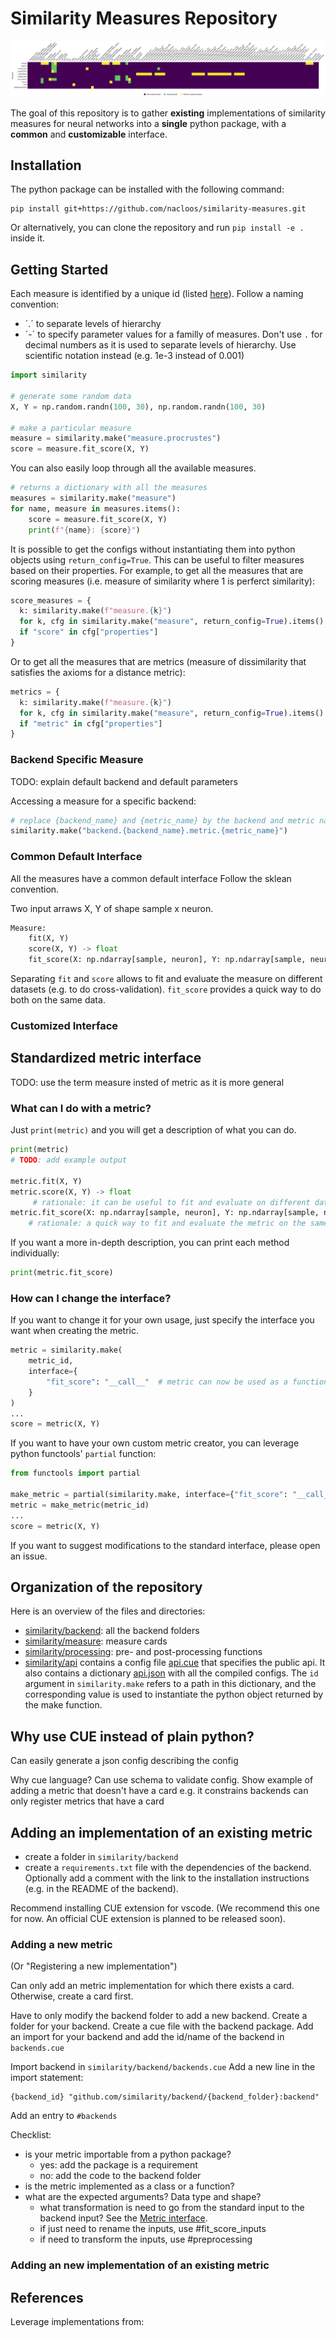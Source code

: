 # Similarity Measures Repository

<!-- ![Backend metrics](figures/backend_metrics.png) -->
![Backend metrics](https://github.com/nacloos/similarity-measures/blob/main/figures/backend_metrics.png)


The goal of this repository is to gather **existing**  implementations of similarity measures for neural networks into a **single** python package, with a **common** and **customizable** interface.


<!-- No measure is re-implemented here! Leverage only existing implementations. -->


## Installation
The python package can be installed with the following command:
```
pip install git+https://github.com/nacloos/similarity-measures.git
```
Or alternatively, you can clone the repository and run `pip install -e .` inside it.


## Getting Started
Each measure is identified by a unique id (listed [here](similarity/api/__init__.py)).
Follow a naming convention:
* ´.´ to separate levels of hierarchy
* ´-´ to specify parameter values for a familly of measures. Don't use `.` for decimal numbers as it is used to separate levels of hierarchy. Use scientific notation instead (e.g. 1e-3 instead of 0.001)



```python
import similarity

# generate some random data
X, Y = np.random.randn(100, 30), np.random.randn(100, 30)

# make a particular measure
measure = similarity.make("measure.procrustes")
score = measure.fit_score(X, Y)
```

You can also easily loop through all the available measures.
```python	
# returns a dictionary with all the measures
measures = similarity.make("measure")
for name, measure in measures.items():
    score = measure.fit_score(X, Y)
    print(f"{name}: {score}")
```

It is possible to get the configs without instantiating them into python objects using `return_config=True`. This can be useful to filter measures based on their properties. For example, to get all the measures that are scoring measures (i.e. measure of similarity where 1 is perferct similarity):
```python
score_measures = {
  k: similarity.make(f"measure.{k}")
  for k, cfg in similarity.make("measure", return_config=True).items()
  if "score" in cfg["properties"]
}
```
Or to get all the measures that are metrics (measure of dissimilarity that satisfies the axioms for a distance metric):
```python
metrics = {
  k: similarity.make(f"measure.{k}")
  for k, cfg in similarity.make("measure", return_config=True).items()
  if "metric" in cfg["properties"]
}
```



### Backend Specific Measure
TODO: explain default backend and default parameters


Accessing a measure for a specific backend:
```python
# replace {backend_name} and {metric_name} by the backend and metric names
similarity.make("backend.{backend_name}.metric.{metric_name}")
```


### Common Default Interface
All the measures have a common default interface
Follow the sklean convention.

Two input arraws X, Y of shape sample x neuron.

```python
Measure:
    fit(X, Y)
    score(X, Y) -> float
    fit_score(X: np.ndarray[sample, neuron], Y: np.ndarray[sample, neuron]) -> float

```
Separating `fit` and `score` allows to fit and evaluate the measure on different datasets (e.g. to do cross-validation). `fit_score` provides a quick way to do both on the same data.


### Customized Interface



## Standardized metric interface
TODO: use the term measure insted of metric as it is more general


### What can I do with a metric?
Just `print(metric)` and you will get a description of what you can do.

```python
print(metric)
# TODO: add example output

metric.fit(X, Y)
metric.score(X, Y) -> float
     # rationale: it can be useful to fit and evaluate on different data for example, when using cross-validation
metric.fit_score(X: np.ndarray[sample, neuron], Y: np.ndarray[sample, neuron]) -> float
    # rationale: a quick way to fit and evaluate the metric on the same data
```

If you want a more in-depth description, you can print each method individually:
```python
print(metric.fit_score)

```


<!-- 
### Why this particular interface?
sklearn -->

### How can I change the interface?
If you want to change it for your own usage, just specify the interface you want when creating the metric. 
```python
metric = similarity.make(
    metric_id, 
    interface={
        "fit_score": "__call__"  # metric can now be used as a function
    }
)
...
score = metric(X, Y)
```

If you want to have your own custom metric creator, you can leverage python functools' `partial` function:
```python
from functools import partial

make_metric = partial(similarity.make, interface={"fit_score": "__call__"})
metric = make_metric(metric_id)
...
score = metric(X, Y)
```


If you want to suggest modifications to the standard interface, please open an issue.

## Organization of the repository
Here is an overview of the files and directories:
* [similarity/backend](similarity/backend): all the backend folders
* [similarity/measure](similarity/measure): measure cards
* [similarity/processing](similarity/processing): pre- and post-processing functions
* [similarity/api](similarity/api) contains a config file [api.cue](similarity/api/api.cue) that specifies the public api. It also contains a dictionary [api.json](similarity/api/api.json) with all the compiled configs. The `id` argument in `similarity.make` refers to a path in this dictionary, and the corresponding value is used to instantiate the python object returned by the make function.

## Why use CUE instead of plain python?
Can easily generate a json config describing the config

Why cue language? Can use schema to validate config. Show example of adding a metric that doesn't have a card
e.g. it constrains backends can only register metrics that have a card


## Adding an implementation of an existing metric
* create a folder in `similarity/backend`
* create a `requirements.txt` file with the dependencies of the backend. Optionally add a comment with the link to the installation instructions (e.g. in the README of the backend).


Recommend installing CUE extension for vscode. (We recommend this one for now. An official CUE extension is planned to be released soon).

### Adding a new metric
(Or "Registering a new implementation")

Can only add an metric implementation for which there exists a card. Otherwise, create a card first.

Have to only modify the backend folder to add a new backend.
Create a folder for your backend. Create a cue file with the backend package.
Add an import for your backend and add the id/name of the backend in `backends.cue`


Import backend in `similarity/backend/backends.cue`
Add a new line in the import statement:
```
{backend_id} "github.com/similarity/backend/{backend_folder}:backend"
```
Add an entry to `#backends`

Checklist:
* is your metric importable from a python package?
  * yes: add the package is a requirement
  * no: add the code to the backend folder
* is the metric implemented as a class or a function?
* what are the expected arguments? Data type and shape?
  * what transformation is need to go from the standard input to the backend input? See the [Metric interface](#standardized-metric-interface).
  * if just need to rename the inputs, use #fit_score_inputs
  * if need to transform the inputs, use #preprocessing



<!-- ### Adding a new benchmark
Either copy paste code
* link to commit from which the code was copied
or put the code in a python package and link to it -->


### Adding an new implementation of an existing metric



## References
Leverage implementations from: